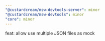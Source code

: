 ```yaml
---
"@custardcream/msw-devtools-server": minor
"@custardcream/msw-devtools": minor
"core": minor
---
```


feat: allow use multiple JSON files as mock

